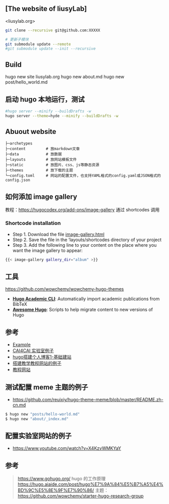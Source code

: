 ## [The website of liusyLab]

<liusylab.org> 

```bash
git clone --recursive git@github.com:XXXXX

# 更新子模块
git submodule update --remote
#git submodule update --init --recursive

```

## Build

hugo new site liusylab.org
hugo new about.md
hugo new post/hello_world.md


## 启动 hugo 本地运行，测试

```bash
#hugo server --minify --buildDrafts -w
hugo server --theme=hyde --minify --buildDrafts -w
```



## Abuout website

```
├─archetypes 
├─content         # 放markdown文章
├─data            # 放数据
├─layouts         # 放网站模板文件
├─static          # 放图片、css、js等静态资源
├─themes          # 放下载的主题
└─config.toml     # 网站的配置文件，也支持YAML格式的config.yaml或JSON格式的config.json
```


## 如何添加 image gallery

教程：<https://hugocodex.org/add-ons/image-gallery>
通过 shortcodes 调用

### Shortcode installation
- Step 1. Download the file [image-gallery.html](https://raw.githubusercontent.com/jhvanderschee/hugocodex/main/layouts/shortcodes/image-gallery.html)
- Step 2. Save the file in the ‘layouts/shortcodes directory of your project
- Step 3. Add the following line to your content on the place where you want the image gallery to appear:

```bash
{{< image-gallery gallery_dir="album" >}}

```

## 工具

<https://github.com/wowchemy/wowchemy-hugo-themes>

- [**Hugo Academic CLI**](https://github.com/wowchemy/hugo-academic-cli/): Automatically import academic publications from BibTeX
- [**Awesome Hugo**](https://github.com/wowchemy/awesome-hugo): Scripts to help migrate content to new versions of Hugo


## 参考
- [Example](https://wowchemy.com/creators/)
- [CAI4CAI 实验室例子](https://cai4cai.ml/)
- [hugo搭建个人博客1-基础建站](https://shuzang.github.io/2019/hugo-blog-build-personal-blog/)
- [搭建教学教程网站的例子](https://github.com/andrewheiss/datavizs21.classes.andrewheiss.com)
- [教程网站](https://github.com/kjhealy/socviz880.co)










## 测试配置 meme 主题的例子

- https://github.com/reuixiy/hugo-theme-meme/blob/master/README.zh-cn.md

```bash
$ hugo new "posts/hello-world.md"
$ hugo new "about/_index.md"
```

## 配置实验室网站的例子

- https://www.youtube.com/watch?v=X4KzvWMKYaY













## 参考

> https://www.gohugo.org/
> hugo 的工作原理 https://hugo.aiaide.com/post/hugo%E7%9A%84%E5%B7%A5%E4%BD%9C%E5%8E%9F%E7%90%86/
> 主题： https://github.com/wowchemy/starter-hugo-research-group




